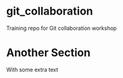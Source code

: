# git_collaboration
Training repo for Git collaboration workshop

# Another Section
With some extra text
